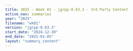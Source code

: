 ```yaml
---
title: 2025 - Week 01 - jgrpp-0.63.3 - 3rd Party Content
active_nav: summaries
year: "2025"
filename: "wk01"
version: "jgrpp-0.63.3"
start_date: "2024-12-30"
end_date: "2025-01-05"
layout: "summary_content"
---
```

